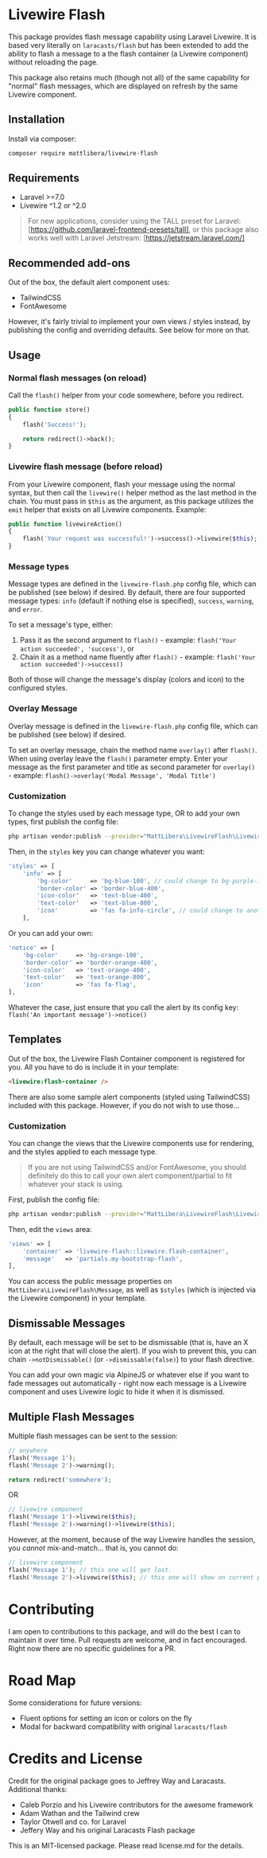# Livewire Flash

This package provides flash message capability using Laravel Livewire. It is based very literally on `laracasts/flash` but has been extended to add the ability to flash a message to a the flash container (a Livewire component) without reloading the page.

 This package also retains much (though not all) of the same capability for "normal" flash messages, which are displayed on refresh by the same Livewire component.

## Installation

Install via composer:

```bash
composer require mattlibera/livewire-flash
```

## Requirements

* Laravel >=7.0
* Livewire ^1.2 or ^2.0

> For new applications, consider using the TALL preset for Laravel: [https://github.com/laravel-frontend-presets/tall], or this package also works well with Laravel Jetstream: [https://jetstream.laravel.com/]

## Recommended add-ons

Out of the box, the default alert component uses:

* TailwindCSS
* FontAwesome

However, it's fairly trivial to implement your own views / styles instead, by publishing the config and overriding defaults. See below for more on that.

## Usage

### Normal flash messages (on reload)

Call the `flash()` helper from your code somewhere, before you redirect.

```php
public function store()
{
    flash('Success!');

    return redirect()->back();
}
```

### Livewire flash message (before reload)

 From your Livewire component, flash your message using the normal syntax, but then call the `livewire()` helper method as the last method in the chain. You must pass in `$this` as the argument, as this package utilizes the `emit` helper that exists on all Livewire components. Example:

```php
public function livewireAction()
{
    flash('Your request was successful!')->success()->livewire($this);
}
```

### Message types

Message types are defined in the `livewire-flash.php` config file, which can be published (see below) if desired. By default, there are four supported message types: `info` (default if nothing else is specified), `success`, `warning`, and `error`.

To set a message's type, either:

1. Pass it as the second argument to `flash()` - example: `flash('Your action succeeded', 'success')`, or
2. Chain it as a method name fluently after `flash()` - example: `flash('Your action succeeded')->success()`

Both of those will change the message's display (colors and icon) to the configured styles.

### Overlay Message

Overlay message is defined in the `livewire-flash.php` config file, which can be published (see below) if desired.

To set an overlay message, chain the method name `overlay()` after `flash()`. When using overlay leave the `flash()` parameter empty. Enter your message as the first parameter and title as second parameter for `overlay()` - example: `flash()->overlay('Modal Message', 'Modal Title')`


### Customization

To change the styles used by each message type, OR to add your own types, first publish the config file:

```bash
php artisan vendor:publish --provider="MattLibera\LivewireFlash\LivewireFlashServiceProvider"
```

Then, in the `styles` key you can change whatever you want:

```php
'styles' => [
    'info' => [
        'bg-color'     => 'bg-blue-100', // could change to bg-purple-100, or something.
        'border-color' => 'border-blue-400',
        'icon-color'   => 'text-blue-400',
        'text-color'   => 'text-blue-800',
        'icon'         => 'fas fa-info-circle', // could change to another FontAwesome icon
    ],
```

Or you can add your own:

```php
'notice' => [
    'bg-color'     => 'bg-orange-100',
    'border-color' => 'border-orange-400',
    'icon-color'   => 'text-orange-400',
    'text-color'   => 'text-orange-800',
    'icon'         => 'fas fa-flag',
],
```

Whatever the case, just ensure that you call the alert by its config key: `flash('An important message')->notice()`

## Templates

Out of the box, the Livewire Flash Container component is registered for you. All you have to do is include it in your template:

```html
<livewire:flash-container />
```

There are also some sample alert components (styled using TailwindCSS) included with this package. However, if you do not wish to use those...

### Customization

You can change the views that the Livewire components use for rendering, and the styles applied to each message type.

> If you are not using TailwindCSS and/or FontAwesome, you should definitely do this to call your own alert component/partial to fit whatever your stack is using.

First, publish the config file:

```bash
php artisan vendor:publish --provider="MattLibera\LivewireFlash\LivewireFlashServiceProvider"
```

Then, edit the `views` area:

```php
'views' => [
    'container' => 'livewire-flash::livewire.flash-container',
    'message'   => 'partials.my-bootstrap-flash',
],
```

You can access the public message properties on `MattLibera\LivewireFlash\Message`, as well as `$styles` (which is injected via the Livewire component) in your template.

## Dismissable Messages

By default, each message will be set to be dismissable (that is, have an X icon at the right that will close the alert). If you wish to prevent this, you can chain `->notDismissable()` (or `->dismissable(false)`) to your flash directive.

You can add your own magic via AlpineJS or whatever else if you want to fade messages out automatically - right now each message is a Livewire component and uses Livewire logic to hide it when it is dismissed.

## Multiple Flash Messages

Multiple flash messages can be sent to the session:

```php
// anywhere
flash('Message 1');
flash('Message 2')->warning();

return redirect('somewhere');
```

OR

```php
// livewire component
flash('Message 1')->livewire($this);
flash('Message 2')->warning()->livewire($this);
```

However, at the moment, because of the way Livewire handles the session, you *cannot* mix-and-match... that is, you cannot do:

```php
// livewire component
flash('Message 1'); // this one will get lost.
flash('Message 2')->livewire($this); // this one will show on current page via Livewire

```

# Contributing

I am open to contributions to this package, and will do the best I can to maintain it over time. Pull requests are welcome, and in fact encouraged. Right now there are no specific guidelines for a PR.

# Road Map

Some considerations for future versions:

- Fluent options for setting an icon or colors on the fly
- Modal for backward compatibility with original `laracasts/flash`

# Credits and License

Credit for the original package goes to Jeffrey Way and Laracasts. Additional thanks:

* Caleb Porzio and his Livewire contributors for the awesome framework
* Adam Wathan and the Tailwind crew
* Taylor Otwell and co. for Laravel
* Jeffery Way and his original Laracasts Flash package

This is an MIT-licensed package. Please read license.md for the details.
